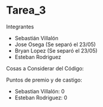 # Tarea_3
Integrantes
- Sebastián Villalón
- Jose Osega (Se separó el 23/05)
- Bryan Lopez (Se separó el 23/05)
- Esteban Rodriguez

Cosas a Considerar del Código:

Puntos de premio y de castigo:

- Sebastian Villalón: 0
- Esteban Rodriguez: 0
